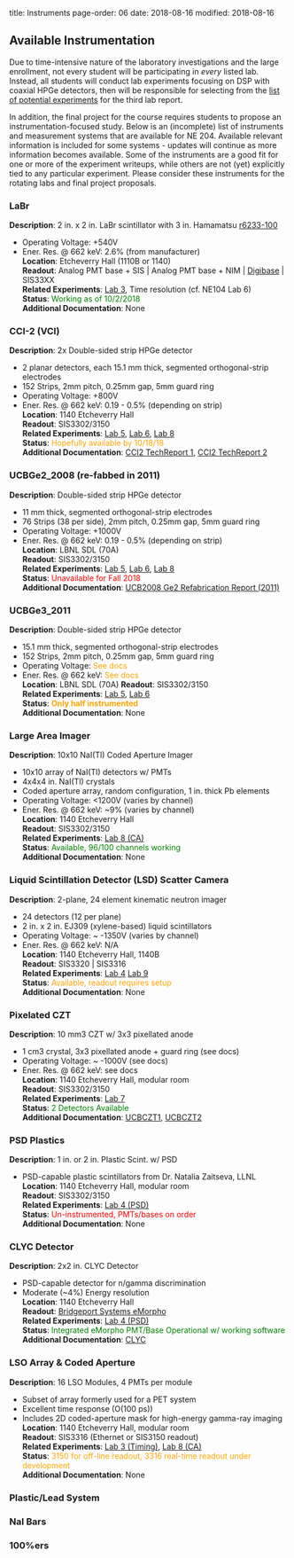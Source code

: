 title: Instruments
page-order: 06
date: 2018-08-16
modified: 2018-08-16

## Available Instrumentation

Due to time-intensive nature of the laboratory investigations and the large
enrollment, not every student will be participating in *every* listed lab.
Instead, all students will conduct lab experiments focusing on DSP with 
coaxial HPGe detectors, then will be responsible for selecting from the
[list of potential experiments]({filename}/labs/writeups.md) for the third lab
report.

In addition, the final project for the course requires students to propose an
instrumentation-focused study.
Below is an (incomplete) list of instruments and measurement systems that are
available for NE 204.
Available relevant information is included for some systems - updates will 
continue as more information becomes available.
Some of the instruments are a good fit for one or more of the experiment
writeups, while others are not (yet) explicitly tied to any particular
experiment.
Please consider these instruments for the rotating labs and final project
proposals.

### LaBr
**Description**: 2 in. x 2 in. LaBr scintillator with 3 in. Hamamatsu
[r6233-100](https://www.hamamatsu.com/eu/en/product/type/R6233/index.html)  
 - Operating Voltage: +540V  
 - Ener. Res. @ 662 keV: 2.6% (from manufacturer)  
**Location**: Etcheverry Hall (1110B or 1140)  
**Readout**: Analog PMT base + SIS | Analog PMT base + NIM | 
             [Digibase](https://www.ortec-online.com/products/electronics/photomultiplier-tube-bases/digibase-e) |
             SIS33XX   
**Related Experiments**: [Lab 3]({filename}/downloads/lab3_writeup.pdf), 
                         Time resolution (cf. NE104 Lab 6)  
**Status**: <font color="green">Working as of 10/2/2018</font>  
**Additional Documentation**: None  

### CCI-2 (VCI)
**Description**: 2x Double-sided strip HPGe detector  
 - 2 planar detectors, each 15.1 mm thick, segmented orthogonal-strip electrodes  
 - 152 Strips, 2mm pitch, 0.25mm gap, 5mm guard ring  
 - Operating Voltage: +800V  
 - Ener. Res. @ 662 keV: 0.19 - 0.5% (depending on strip)  
**Location**: 1140 Etcheverry Hall  
**Readout**: SIS3302/3150  
**Related Experiments**: [Lab 5]({filename}/downloads/lab5_writeup.pdf), 
                         [Lab 6]({filename}/downloads/lab6_writeup.pdf),
                         [Lab 8]({filename}/downloads/lab8_writeup.pdf)  
**Status**: <font color="orange">Hopefully available by 10/18/18</font>  
**Additional Documentation**: [CCI2 TechReport 1](https://bcourses.berkeley.edu/courses/1474357/files/?preview=73814889),
                              [CCI2 TechReport 2](https://bcourses.berkeley.edu/courses/1474357/files/?preview=73814890)   

### UCBGe2\_2008 (re-fabbed in 2011)
**Description**: Double-sided strip HPGe detector  
 - 11 mm thick, segmented orthogonal-strip electrodes  
 - 76 Strips (38 per side), 2mm pitch, 0.25mm gap, 5mm guard ring  
 - Operating Voltage: +1000V  
 - Ener. Res. @ 662 keV: 0.19 - 0.5% (depending on strip)  
**Location**: LBNL SDL (70A)  
**Readout**: SIS3302/3150  
**Related Experiments**: [Lab 5]({filename}/downloads/lab5_writeup.pdf), 
                         [Lab 6]({filename}/downloads/lab6_writeup.pdf),
                         [Lab 8]({filename}/downloads/lab8_writeup.pdf)  
**Status**: <font color="red">Unavailable for Fall 2018</font>    
**Additional Documentation**: [UCB2008 Ge2 Refabrication Report (2011)](https://bcourses.berkeley.edu/courses/1474357/files/?preview=73815778)

### UCBGe3\_2011
**Description**: Double-sided strip HPGe detector  
 - 15.1 mm thick, segmented orthogonal-strip electrodes  
 - 152 Strips, 2mm pitch, 0.25mm gap, 5mm guard ring  
 - Operating Voltage: <font color="orange">See docs</font>  
 - Ener. Res. @ 662 keV: <font color="orange">See docs</font>  
**Location**: LBNL SDL (70A)
**Readout**: SIS3302/3150  
**Related Experiments**: [Lab 5]({filename}/downloads/lab5_writeup.pdf), 
                         [Lab 6]({filename}/downloads/lab6_writeup.pdf)   
**Status**: <font color="orange">**Only half instrumented**</font>  
**Additional Documentation**: None  

### Large Area Imager
**Description**: 10x10 NaI(Tl) Coded Aperture Imager  
 - 10x10 array of NaI(Tl) detectors w/ PMTs  
 - 4x4x4 in. NaI(Tl) crystals  
 - Coded aperture array, random configuration, 1 in. thick Pb elements   
 - Operating Voltage: <1200V (varies by channel)   
 - Ener. Res. @ 662 keV: ~9% (varies by channel)   
**Location**: 1140 Etcheverry Hall   
**Readout**: SIS3302/3150   
**Related Experiments**:  [Lab 8 (CA)]({filename}/downloads/lab8_writeup.pdf)    
**Status**: <font color="green">Available, 96/100 channels working</font>  
**Additional Documentation**: None  

### Liquid Scintillation Detector (LSD) Scatter Camera
**Description**: 2-plane, 24 element kinematic neutron imager
 - 24 detectors (12 per plane)  
 - 2 in. x 2 in. EJ309 (xylene-based) liquid scintillators  
 - Operating Voltage: ~ -1350V (varies by channel)   
 - Ener. Res. @ 662 keV: N/A  
**Location**: 1140 Etcheverry Hall, 1140B   
**Readout**: SIS3320 | SIS3316   
**Related Experiments**:  [Lab 4]({filename}/downloads/lab4_writeup.pdf)
                          [Lab 9]({filename}/downloads/lab9_writeup.pdf)   
**Status**: <font color="orange">Available, readout requires setup</font>  
**Additional Documentation**: None  

### Pixelated CZT
**Description**: 10 mm3 CZT w/ 3x3 pixellated anode   
 - 1 cm3 crystal, 3x3 pixellated anode + guard ring (see docs)  
 - Operating Voltage: ~ -1000V (see docs)  
 - Ener. Res. @ 662 keV: see docs   
**Location**: 1140 Etcheverry Hall, modular room   
**Readout**: SIS3302/3150   
**Related Experiments**:  [Lab 7]({filename}/downloads/lab7_writeup.pdf)  
**Status**: <font color="green">2 Detectors Available</font>  
**Additional Documentation**: [UCBCZT1](https://bcourses.berkeley.edu/courses/1474357/files/?preview=73815805),
                              [UCBCZT2](https://bcourses.berkeley.edu/courses/1474357/files/?preview=73815806)   

### PSD Plastics
**Description**: 1 in. or 2 in. Plastic Scint. w/ PSD  
 - PSD-capable plastic scintillators from Dr. Natalia Zaitseva, LLNL   
**Location**: 1140 Etcheverry Hall, modular room  
**Readout**: SIS3302/3150   
**Related Experiments**:  [Lab 4 (PSD)]({filename}/downloads/lab4_writeup.pdf)    
**Status**: <font color="red">Un-instrumented, PMTs/bases on order</font>  
**Additional Documentation**: None  

### CLYC Detector
**Description**: 2x2 in. CLYC Detector  
 - PSD-capable detector for n/gamma discrimination   
 - Moderate (~4%) Energy resolution  
**Location**: 1140 Etcheverry Hall   
**Readout**: [Bridgeport Systems eMorpho](https://www.bridgeportinstruments.com/products/usb_base/usb_base.html)  
**Related Experiments**:  [Lab 4 (PSD)]({filename}/downloads/lab4_writeup.pdf)    
**Status**: <font color="green">Integrated eMorpho PMT/Base Operational w/ working software</font>    
**Additional Documentation**: [CLYC](http://rmdinc.com/wp-content/uploads/2016/06/CLYC-Properties-5-10-16.pdf)   

### LSO Array & Coded Aperture
**Description**: 16 LSO Modules, 4 PMTs per module   
 - Subset of array formerly used for a PET system   
 - Excellent time response (O(100 ps))   
 - Includes 2D coded-aperture mask for high-energy gamma-ray imaging   
**Location**: 1140 Etcheverry Hall, modular room   
**Readout**: SIS3316 (Ethernet or SIS3150 readout)   
**Related Experiments**:  [Lab 3 (Timing)]({filename}/downloads/lab3_writeup.pdf),
                          [Lab 8 (CA)]({filename}/downloads/lab8_writeup.pdf)    
**Status**: <font color="orange">3150 for off-line readout, 3316 real-time readout under development</font>    
**Additional Documentation**: None

### Plastic/Lead System

### NaI Bars

### 100%ers

